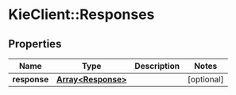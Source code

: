 # KieClient::Responses

## Properties
Name | Type | Description | Notes
------------ | ------------- | ------------- | -------------
**response** | [**Array&lt;Response&gt;**](Response.md) |  | [optional] 



